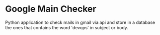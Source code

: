 # Google Main Checker
Python application to check mails in gmail via api and store
 in a database the ones that contains the word 
'devops' in subject or body.
